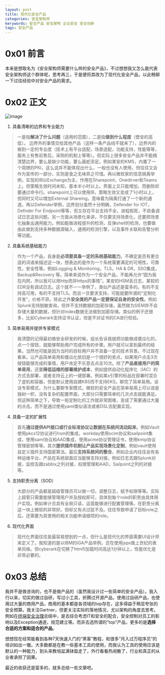 ```yaml
---
layout: post
title: 现代化安全产品
categories: 安全架构师
kerywords: 安全产品 安全架构 企业安全 安全创新
tags: 安全产品
---
```


# 0x01 前言

本来是想取名为《安全架构师需要什么样的安全产品》，不过想想我又怎么能代表安全架构师这个群体呢，思考再三，于是便将其改为了现代化安全产品，以此畅聊一下过往经验中对安全产品的需求。


# 0x02 正文

![image](https://user-images.githubusercontent.com/12653147/200170892-3ae0b2f1-e926-4e56-bdcd-205627b1d97d.png)

1. 具备清晰的边界和专业能力
> 一是指**解决了什么问题**（适用的范围），二是指**做到什么程度**（壁垒的高低）。 边界外的事情交给其他产品（这样一条产品线不就来了），边界内的做到一定的专业度（技术上有平台适配，场景适配，功能支持，性能等等，服务上有售前售后，采购的机制上等等）。但实际上很多安全产品并不能搞清楚边界，要么是缺少功能，要么画蛇添足。例如某安的KMS，内置了一个简陋的PKI，这么说并不能体现出什么，一般也没有人使用，但往往又会作为宣传的一部分，实则是食之无味弃之可惜。再以微软家的信息隔离举例，实现的IB以Exchange为主，作用在Sharepoint、Onedirver和Teams上。但策略生效时间未知，基本半小时以上。界面上又只能增加，而删除却要通过命令行。sharepoint上可以使用IB，策略生效又变成了1小时以上，但同时又可以增加External Shareing，意味着为隔离打通了一个新的通道。再以Defender举例，边界划分虽然十分明确，Defender for IOT， Defnder For Endpoint等等，但又存在平台支持不全，进程假死，不具备调试日志这些问题。另一方面从场景化来讲，不仅要支持场景化，还要把场景化抽象出通用能力。例如能做进程提升的检测，反弹shell的检测，也要做由此做到支持多种数据源输入，通用的检测引擎，以及事件关联和告警分析等功能。

2. 具备系统基础能力
> 作为一个产品，自身是**必须要具备一定的系统基础能力**。不确定是否有更合适的词语来描述这一块，想表达的是作为一个系统需要满足的可用性，可靠性，安全性等。例如Logging & Monitoring，TLS，HA & DR，SSO集成，Backup&Recovery 等。简单来说作为一个安全产品，不能再允许“因为我在内网，所以我可以用http而非https的事情”。某安的HSM丢日志，某软的EDR没有调试日志。这个就不一一举例了，类似产品还是蛮多的。有的不支持高可用，有的不支持TLS。而且一旦要求支持，可能就要所谓的“定制化开发”，价格不菲。除此之外**安全类的产品一定要保证自身的安全性**。例如Splunk支持脱敏查询，但并不支持数据的加密存储，虽然做为SIEM并不会存储大量的数据，但针对index数据无法做到加密存储。类似的例子还很多，比如Cyberark支持证书认证，但是不对证书的CA进行校验。

3. 简单易用并提供专家模式
> 我清楚的记得最初做安全研发的时候，组长告诉我就把功能做成傻瓜化的，点一个按钮，就能够帮助用户完成所有的步骤。用户就可以拿到最终的结果。当然也可能是因为当时的目标用户并不具备一定的技术背景。不过现在看来，让产品简单易用和傻瓜化依旧是一个很好的卖点，如果用户点击3次按钮能够完成的事情，用户肯定不乐意去点击10次。除了**产品直接用户的简单易用**，还要**降低运维的部署维护成本**，例如提供自动化程序化（IAC）的方式去部署，或者支持云上的一键部署。例如某x引擎的标品在部署时混合了虚机和容器，但是默认使用自建K8S而不支持EKS。聊完了简单易用。谈谈专家模式，为什么要聊专家模式，微软的安全产品在简单易用上可以说是独树一帜，没有复杂的配置界面，大部分只需要简单的几次点击就能满足。但这种简单之下，导致一些定制化的工作就非常困难，变成了需要通过大量的点击。而不是通过使用yaml类似语法或者DSL去配置实现。

4. 具备一定的扩展性
> 首先**通过提供API接口或行业标准协议让数据在系统间流动起来**。例如Vault使用pkcs12协议进行hsm的集成，workday使用scim协议和sailpoint集成，使用saml协议和AAD集成，使用acme协议管理证书，使用kmip协议管理密钥等等。其次**提供插件机制让产品实现场景化定制**，例如vault使用自定义插件支持国密算法。最后**支持系统间的整合**，例如企业内往往会有各种运维平台，产品在系统层面应当能够支持对接。例如日志去跟Splunk对接，监控去跟zabbix之列对接，权限管理和AAD，Sailpoint之列的对接等。

5. 支持职责分离（SOD）
> 大部分的产品都是超级管理员可以做一切，调整日志，赋予权限等等。实际上超管只需要能够管理用户并及授权即可，具体到每个role的职责由具体用户实现。例如审计员具有全局只读，运营能够进行配置管理等。在职责分离这一块上微软的非常好。但却又有点过犹不及。往往导致申请了目标role之后，还需要为其使用的相关功能申请细项的role。

6. 现代化界面
> 现代化界面往往是最容易想到的一点，但什么是现代化的界面需要UI设计师来定义了。我知道的是以IBM的IGA产品举例，还在使用jspx做上世纪的表单风格。但cyberark在切换了html5加载时间高达1分钟以上，性能优化是非常必要的。


# 0x03 总结

我并不是做咨询的，也不是做产品的（虽然我设计过一些简单的安全产品）。我入行以来，切实的做过自研，写过小工具，折腾过开源产品，使用过自研产品，也使用过大量的商用产品，商用的基本都是各领域的top存在，这多得益于稍显夸张的安全预算。我关注Gartner，但更关注实际的落地情况，尤以架构的角度去思考。例如在[终端安全治理](https://iami.xyz/End-User-Computer-Control-And-DLP/)总结中，是去综合考虑IT和安全的配合，安全控制对员工的影响以及Exception通道，规范建立等。而非去选所谓的“top”产品，更多的是**选择合适的方案和适合的产品**。 

想想现在经常能看到各种7天快速入门的“黑客”教程，和很多“月入过万程序员”的培训如出一辙。大多数都是在教一些基本工具的使用，而我认为工具的使用应该是默认的一种能力，到头来教培盆满钵盈走了，外行看看热闹散了，行业和真正的从业者承担了因果。

最近的收获还是蛮多的，就多总结一些文章吧。